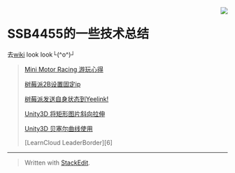 <img align="right" src="https://github-readme-stats.vercel.app/api?username=SSB4455&show_icons=true&icon_color=CE1D2D&text_color=718096&bg_color=ffffff&hide_title=true" />

# **SSB4455**的一些技术总结

去[wiki][0] look look└(^o^)┘


>  [Mini Motor Racing 游玩心得][5]
> 
>  [树莓派2B设置固定ip][1]
> 
>  [树莓派发送自身状态到Yeelink!][2]
> 
>  [Unity3D 将矩形图片斜向拉伸][3]
> 
>  [Unity3D 贝塞尔曲线使用][4]
> 
>  [LearnCloud LeaderBorder][6]


----------

> Written with [StackEdit](https://stackedit.io/).

 [0]: https://github.com/SSB4455/ownArticleSome/wiki
 [1]: https://github.com/SSB4455/ownArticleSome/wiki/%E6%A0%91%E8%8E%93%E6%B4%BE2B%E8%AE%BE%E7%BD%AE%E5%9B%BA%E5%AE%9Aip
 [2]: https://github.com/SSB4455/ownArticleSome/wiki/%E6%A0%91%E8%8E%93%E6%B4%BE%E5%8F%91%E9%80%81%E8%87%AA%E8%BA%AB%E7%8A%B6%E6%80%81%E5%88%B0Yeelink!
 [3]: https://github.com/SSB4455/ownArticleSome/wiki/Unity3D-%E5%B0%86%E7%9F%A9%E5%BD%A2%E5%9B%BE%E7%89%87%E6%96%9C%E5%90%91%E6%8B%89%E4%BC%B8
 [4]: https://github.com/SSB4455/ownArticleSome/wiki/Unity3D-%E8%B4%9D%E5%A1%9E%E5%B0%94%E6%9B%B2%E7%BA%BF%E4%BD%BF%E7%94%A8
 [5]: https://github.com/SSB4455/ownArticleSome/wiki/Mini-Motor-Racing-%E6%B8%B8%E7%8E%A9%E5%BF%83%E5%BE%97
 
 
